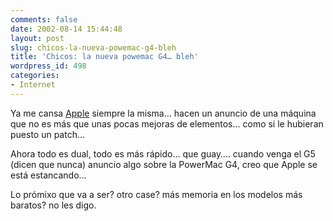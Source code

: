 ```yaml
---
comments: false
date: 2002-08-14 15:44:48
layout: post
slug: chicos-la-nueva-powemac-g4-bleh
title: 'Chicos: la nueva powemac G4… bleh'
wordpress_id: 498
categories:
- Internet
---
```


Ya me cansa [Apple](http://www.apple.com) siempre la misma… hacen un anuncio de una máquina que no es más que unas pocas mejoras de elementos… como si le hubieran puesto un patch…





Ahora todo es dual, todo es más rápido… que guay…. cuando venga el G5 (dicen que nunca) anuncio algo sobre la PowerMac G4, creo que Apple se está estancando…





Lo prómixo que va a ser? otro case? más memoria en los modelos más baratos? no les digo.




 
